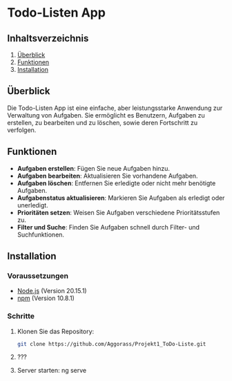 # Todo-Listen App

## Inhaltsverzeichnis

1. [Überblick](#überblick)
2. [Funktionen](#funktionen)
3. [Installation](#installation)

## Überblick

Die Todo-Listen App ist eine einfache, aber leistungsstarke Anwendung zur Verwaltung von Aufgaben. Sie ermöglicht es Benutzern, Aufgaben zu erstellen, zu bearbeiten und zu löschen, sowie deren Fortschritt zu verfolgen.

## Funktionen

- **Aufgaben erstellen**: Fügen Sie neue Aufgaben hinzu.
- **Aufgaben bearbeiten**: Aktualisieren Sie vorhandene Aufgaben.
- **Aufgaben löschen**: Entfernen Sie erledigte oder nicht mehr benötigte Aufgaben.
- **Aufgabenstatus aktualisieren**: Markieren Sie Aufgaben als erledigt oder unerledigt.
- **Prioritäten setzen**: Weisen Sie Aufgaben verschiedene Prioritätsstufen zu.
- **Filter und Suche**: Finden Sie Aufgaben schnell durch Filter- und Suchfunktionen.

## Installation

### Voraussetzungen

- [Node.js](https://nodejs.org/) (Version 20.15.1)
- [npm](https://www.npmjs.com/) (Version 10.8.1)

### Schritte

1. Klonen Sie das Repository:
   ```bash
   git clone https://github.com/Aggorass/Projekt1_ToDo-Liste.git

2. ???

3. Server starten: ng serve